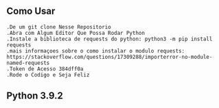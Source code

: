 ## Como Usar
    .De um git clone Nesse Repositorio
    .Abra com Algum Editor Que Possa Rodar Python
    .Instale a biblioteca de requests do python: python3 -m pip install requests
    .mais informaçoes sobre o como instalar o modulo requests: https://stackoverflow.com/questions/17309288/importerror-no-module-named-requests
    .Token de Acesso 384dff0a 
    .Rode o Codigo e Seja Feliz
## Python 3.9.2
